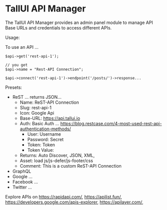 # TallUI API Manager

The TallUI API Manager provides an admin panel module to manage API Base URLs and credentials to access different APIs. 



Usage:

To use an API ...

```
$api->get('rest-api-1');

// you get
$api->name = "Rest-API Connection";

$api->connect('rest-api-1')->endpoint('/posts/')->response...
```

Presets:

- ReST ... returns JSON...
  - Name: ReST-API Connection
  - Slug: rest-api-1
  - Icon: Google Api
  - Base-URL: https://api.tallui.io
  - Auth: Basic Auth ... https://blog.restcase.com/4-most-used-rest-api-authentication-methods/
    - User: Username
    - Password: Secret
    - Token: Token
    - Token Value: 
  - Returns: Auto Discover, JSON, XML, 
  - Asset: load js/js-defer/js-footer/css
  - Comment: This is a custom ReST-API Connection
- GraphQL
- Google ...
- Facebook ...
- Twitter ...

Explore APIs on https://rapidapi.com/, https://apilist.fun/, https://developers.google.com/apis-explorer, https://apilayer.com/, 